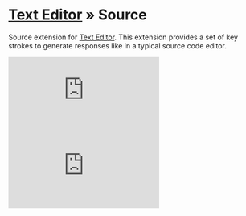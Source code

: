 [Text Editor](https://github.com/taufik-nurrohman/text-editor) &raquo; Source
=============================================================================

Source extension for [Text Editor](https://github.com/taufik-nurrohman/text-editor). This extension provides a set of
key strokes to generate responses like in a typical source code editor.

![index.js](https://img.shields.io/github/size/taufik-nurrohman/text-editor.source/index.js?branch=main&color=%23f1e05a&label=index.js&labelColor=%231f2328&style=flat-square)
![index.min.js](https://img.shields.io/github/size/taufik-nurrohman/text-editor.source/index.min.js?branch=main&color=%23f1e05a&label=index.min.js&labelColor=%231f2328&style=flat-square)